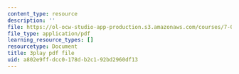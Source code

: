 ```yaml
---
content_type: resource
description: ''
file: https://ol-ocw-studio-app-production.s3.amazonaws.com/courses/7-016-introductory-biology-fall-2018/a802e9ffdcc0178db2c192bd2960df13_E8BihX2hGss.pdf
file_type: application/pdf
learning_resource_types: []
resourcetype: Document
title: 3play pdf file
uid: a802e9ff-dcc0-178d-b2c1-92bd2960df13
---
```

